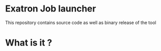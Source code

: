 

# Exatron Job launcher
This repository contains source code as well as binary release of the tool

# What is it ?
